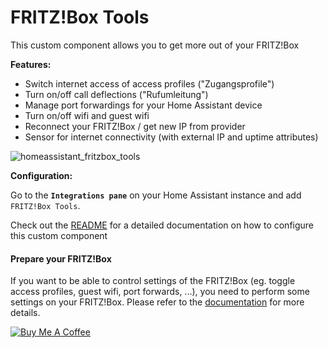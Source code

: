 # FRITZ!Box Tools

This custom component allows you to get more out of your FRITZ!Box


**Features:**

- Switch internet access of access profiles ("Zugangsprofile")
- Turn on/off call deflections ("Rufumleitung")
- Manage port forwardings for your Home Assistant device
- Turn on/off wifi and guest wifi
- Reconnect your FRITZ!Box / get new IP from provider
- Sensor for internet connectivity (with external IP and uptime attributes)

![homeassistant_fritzbox_tools](https://user-images.githubusercontent.com/3121306/72678077-cefcac00-3aa2-11ea-9abd-d4713284668e.png)

**Configuration:**

Go to the **`Integrations pane`** on your Home Assistant instance and add `FRITZ!Box Tools`.

Check out the [README](https://github.com/mammuth/ha-fritzbox-tools/blob/master/README.md#configuration) for a detailed documentation on how to configure this custom component


#### Prepare your FRITZ!Box

If you want to be able to control settings of the FRITZ!Box (eg. toggle access profiles, guest wifi, port forwards, ...), you need to perform some settings on your FRITZ!Box.
Please refer to the [documentation](https://github.com/mammuth/ha-fritzbox-tools/#configuration) for more details.



<a href="https://www.buymeacoffee.com/mammuth" target="_blank"><img src="https://bmc-cdn.nyc3.digitaloceanspaces.com/BMC-button-images/custom_images/orange_img.png" alt="Buy Me A Coffee" style="height: auto !important;width: auto !important;" ></a>
